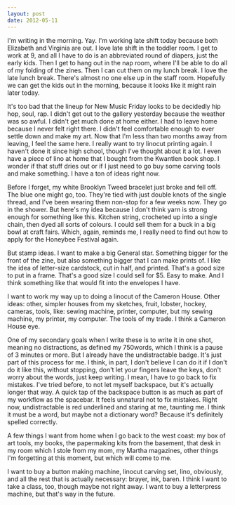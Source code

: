 ```yaml
---
layout: post
date: 2012-05-11
---
```


I'm writing in the morning. Yay. I'm working late shift today because both Elizabeth and Virginia are out. I love late shift in the toddler room. I get to work at 9, and all I have to do is an abbreviated round of diapers, just the early kids. Then I get to hang out in the nap room, where I'll be able to do all of my folding of the zines. Then I can cut them on my lunch break. I love the late lunch break. There's almost no one else up in the staff room. Hopefully we can get the kids out in the morning, because it looks like it might rain later today.

It's too bad that the lineup for New Music Friday looks to be decidedly hip hop, soul, rap. I didn't get out to the gallery yesterday because the weather was so awful. I didn't get much done at home either. I had to leave home because I never felt right there. I didn't feel comfortable enough to ever settle down and make my art. Now that I'm less than two months away from leaving, I feel the same here. I really want to try linocut printing again. I haven't done it since high school, though I've thought about it a lot. I even have a piece of lino at home that I bought from the Kwantlen book shop. I wonder if that stuff dries out or if I just need to go buy some carving tools and make something. I have a ton of ideas right now.

Before I forget, my white Brooklyn Tweed bracelet just broke and fell off. The blue one might go, too. They're tied with just double knots of the single thread, and I've been wearing them non-stop for a few weeks now. They go in the shower. But here's my idea because I don't think yarn is strong enough for something like this. Kitchen string, crocheted up into a single chain, then dyed all sorts of colours. I could sell them for a buck in a big bowl at craft fairs. Which, again, reminds me, I really need to find out how to apply for the Honeybee Festival again.

But stamp ideas. I want to make a big General star. Something bigger for the front of the zine, but also something bigger that I can make prints of. I like the idea of letter-size cardstock, cut in half, and printed. That's a good size to put in a frame. That's a good size I could sell for $5. Easy to make. And I think something like that would fit into the envelopes I have. 

I want to work my way up to doing a linocut of the Cameron House. Other ideas: other, simpler houses from my sketches, fruit, lobster, hockey, cameras, tools, like: sewing machine, printer, computer, but my sewing machine, my printer, my computer. The tools of my trade. I think a Cameron House eye. 

One of my secondary goals when I write these is to write it in one shot, meaning no distractions, as defined my 750words, which I think is a pause of 3 minutes or more. But I already have the undistractable badge. It's just part of this process for me. I think, in part, I don't believe I can do it if I don't do it like this, without stopping, don't let your fingers leave the keys, don't worry about the words, just keep writing. I mean, I have to go back to fix mistakes. I've tried before, to not let myself backspace, but it's actually longer that way. A quick tap of the backspace button is as much as part of my workflow as the spacebar. It feels unnatural not to fix mistakes. Right now, undistractable is red underlined and staring at me, taunting me. I think it must be a word, but maybe not a dictionary word? Because it's definitely spelled correctly.

A few things I want from home when I go back to the west coast: my box of art tools, my books, the papermaking kits from the basement, that desk in my room which I stole from my mom, my Martha magazines, other things I'm forgetting at this moment, but which will come to me.

I want to buy a button making machine, linocut carving set, lino, obviously, and all the rest that is actually necessary: brayer, ink, baren. I think I want to take a class, too, though maybe not right away. I want to buy a letterpress machine, but that's way in the future. 
